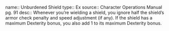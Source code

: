 name:: Unburdened Shield 
type:: Ex
source:: Character Operations Manual pg. 91
desc:: Whenever you’re wielding a shield, you ignore half the shield’s armor check penalty and speed adjustment (if any). If the shield has a maximum Dexterity bonus, you also add 1 to its maximum Dexterity bonus.


